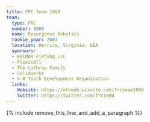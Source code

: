 ```yaml
---
title: FRC Team 1080
team:
  type: FRC
  number: 1080
  name: Resurgence Robotics
  rookie_year: 2003
  location: Henrico, Virginia, USA
  sponsors:
  - KRIMAR Fishing LLC
  - Flexicell
  - The Lathrop Family
  - Solidworks
  - 4-H Youth Development Organization
  links:
    Website: https://ethenb.wixsite.com/frcteam1080
    Twitter: https://twitter.com/frc1080
---
```


{% include remove_this_line_and_add_a_paragraph %}